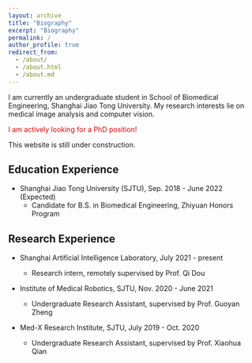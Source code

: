 ```yaml
---
layout: archive
title: "Biography"
excerpt: "Biography"
permalink: /
author_profile: true
redirect_from:
  - /about/
  - /about.html
  - /about.md
---
```


I am currently an undergraduate student in School of Biomedical Engineering, Shanghai Jiao Tong University. My research interests lie on medical image analysis and computer vision.

<font color="#dd0000">I am actively looking for a PhD position!</font>

This website is still under construction.

## Education Experience
* Shanghai Jiao Tong University (SJTU), Sep. 2018 - June 2022 (Expected)
  * Candidate for B.S. in Biomedical Engineering, Zhiyuan Honors Program

## Research Experience
* Shanghai Artificial Intelligence Laboratory, July 2021 - present
  * Research intern, remotely supervised by Prof. Qi Dou

* Institute of Medical Robotics, SJTU, Nov. 2020 - June 2021
  * Undergraduate Research Assistant, supervised by Prof. Guoyan Zheng

* Med-X Research Institute, SJTU, July 2019 - Oct. 2020
  * Undergraduate Research Assistant, supervised by Prof. Xiaohua Qian
